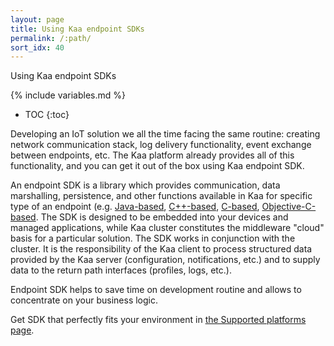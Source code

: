 ```yaml
---
layout: page
title: Using Kaa endpoint SDKs
permalink: /:path/
sort_idx: 40
---
```

Using Kaa endpoint SDKs

{% include variables.md %}

* TOC
{:toc}

Developing an IoT solution we all the time facing the same routine: creating network communication stack, log delivery functionality, event exchange between endpoints, etc.
The Kaa platform already provides all of this functionality, and you can get it out of the box using Kaa endpoint SDK.

An endpoint SDK is a library which provides communication, data marshalling, persistence, and other functions available in Kaa for specific type of an endpoint (e.g. [Java-based](Java), [C++-based](C++), [C-based](C), [Objective-C-based](Objective-C).
The SDK is designed to be embedded into your devices and managed applications, while Kaa cluster constitutes the middleware "cloud" basis for a particular solution.
The SDK works in conjunction with the cluster.
It is the responsibility of the Kaa client to process structured data provided by the Kaa server (configuration, notifications, etc.) and to supply data to the return path interfaces (profiles, logs, etc.).

Endpoint SDK helps to save time on development routine and allows to concentrate on your business logic.

Get SDK that perfectly fits your environment in [the Supported platforms page](Supported-platforms).